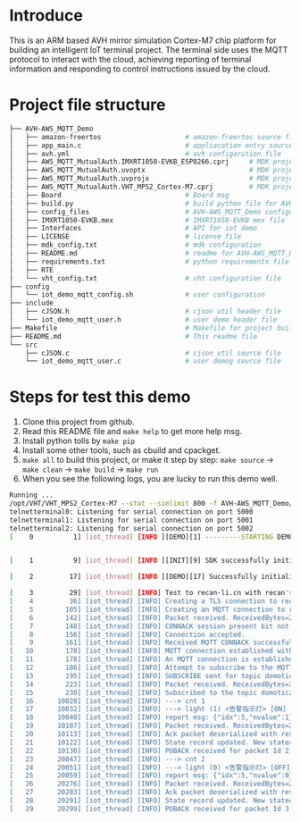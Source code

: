 
# Introduce

This is an ARM based AVH mirror simulation Cortex-M7 chip platform for building an intelligent IoT terminal project. The terminal side uses the MQTT protocol to interact with the cloud, achieving reporting of terminal information and responding to control instructions issued by the cloud.

# Project file structure

```sh
├── AVH-AWS_MQTT_Demo
│   ├── amazon-freertos 					# amazon-freertos source files	
│   ├── app_main.c 							# appliacation entry source file
│   ├── avh.yml 							# avh configarution file
│   ├── AWS_MQTT_MutualAuth.IMXRT1050-EVKB_ESP8266.cprj		# MDK project file
│   ├── AWS_MQTT_MutualAuth.uvoptx 							# MDK project file
│   ├── AWS_MQTT_MutualAuth.uvprojx 						# MDK project file
│   ├── AWS_MQTT_MutualAuth.VHT_MPS2_Cortex-M7.cprj 		# MDK project file
│   ├── Board 								# Board msg
│   ├── build.py  							# build python file for AVH-AWS_MQTT_Demo project
│   ├── config_files 						# AVH-AWS_MQTT_Demo configuration files
│   ├── IMXRT1050-EVKB.mex 					# IMXRT1050-EVKB mex file
│   ├── Interfaces 							# API for iot demo
│   ├── LICENSE 							# license file
│   ├── mdk_config.txt 						# mdk configuration
│   ├── README.md  							# readme for AVH-AWS_MQTT_Demo
│   ├── requirements.txt 					# python requirements file
│   ├── RTE
│   └── vht_config.txt 						# vht configuration file
├── config
│   └── iot_demo_mqtt_config.sh				# user configuration
├── include
│   ├── cJSON.h 							# cjson util header file
│   └── iot_demo_mqtt_user.h 				# user demo header file
├── Makefile								# Makefile for project building
├── README.md 								# This readme file
└── src
    ├── cJSON.c 							# cjson util source file
    └── iot_demo_mqtt_user.c 				# user demog source file
```

# Steps for test this demo

1. Clone this project from github.
2. Read this README file and `make help` to get more help msg.
3. Install python tolls by `make pip`
4. Install some other tools, such as cbuild and cpackget.
5. `make all` to build this project, or make it step by step: 
   `make source` -> `make clean` -> `make build` -> `make run`
6. When you see the following logs, you are lucky to run this demo well.

```sh
Running ...
/opt/VHT/VHT_MPS2_Cortex-M7 --stat --simlimit 800 -f AVH-AWS_MQTT_Demo/vht_config.txt out/image.elf
telnetterminal0: Listening for serial connection on port 5000
telnetterminal1: Listening for serial connection on port 5001
telnetterminal2: Listening for serial connection on port 5002
[    0          1] [iot_thread] [INFO ][DEMO][1] ---------STARTING DEMO---------


[    1          9] [iot_thread] [INFO ][INIT][9] SDK successfully initialized.

[    2         17] [iot_thread] [INFO ][DEMO][17] Successfully initialized the demo. Network type for the demo: 4

[    3         29] [iot_thread] [INFO] Test to recan-li.cn with recan's demo device
[    4         36] [iot_thread] [INFO] Creating a TLS connection to recan-li.cn:1883.
[    5        105] [iot_thread] [INFO] Creating an MQTT connection to recan-li.cn.
[    6        142] [iot_thread] [INFO] Packet received. ReceivedBytes=2.
[    7        148] [iot_thread] [INFO] CONNACK session present bit not set.
[    8        156] [iot_thread] [INFO] Connection accepted.
[    9        161] [iot_thread] [INFO] Received MQTT CONNACK successfully from broker.
[   10        170] [iot_thread] [INFO] MQTT connection established with the broker.
[   11        178] [iot_thread] [INFO] An MQTT connection is established with recan-li.cn.
[   12        186] [iot_thread] [INFO] Attempt to subscribe to the MQTT topic domoticz/out.
[   13        195] [iot_thread] [INFO] SUBSCRIBE sent for topic domoticz/out to broker.
[   14        223] [iot_thread] [INFO] Packet received. ReceivedBytes=3.
[   15        230] [iot_thread] [INFO] Subscribed to the topic domoticz/out with maximum QoS 1.
[   16      10028] [iot_thread] [INFO] ---> cnt 1
[   17      10032] [iot_thread] [INFO] ---> light (1) <告警指示灯> [ON]
[   18      10040] [iot_thread] [INFO] report msg: {"idx":5,"nvalue":1}
[   19      10107] [iot_thread] [INFO] Packet received. ReceivedBytes=2.
[   20      10113] [iot_thread] [INFO] Ack packet deserialized with result: MQTTSuccess.
[   21      10122] [iot_thread] [INFO] State record updated. New state=MQTTPublishDone.
[   22      10130] [iot_thread] [INFO] PUBACK received for packet Id 2.
[   23      20047] [iot_thread] [INFO] ---> cnt 2
[   24      20051] [iot_thread] [INFO] ---> light (0) <告警指示灯> [OFF]
[   25      20059] [iot_thread] [INFO] report msg: {"idx":5,"nvalue":0}
[   26      20276] [iot_thread] [INFO] Packet received. ReceivedBytes=2.
[   27      20283] [iot_thread] [INFO] Ack packet deserialized with result: MQTTSuccess.
[   28      20291] [iot_thread] [INFO] State record updated. New state=MQTTPublishDone.
[   29      20299] [iot_thread] [INFO] PUBACK received for packet Id 3.
```
